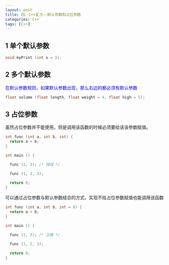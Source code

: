 ```yaml
---
layout: post
title: 四、C++复习——默认参数和占位参数
categories: C++
tags: [C++]
---
```


## 1 单个默认参数

```c++
void myPrint (int x = 3);
```

## 2 多个默认参数

<font color="lightred">
在默认参数规则，如果默认参数出现，那么右边的都必须有默认参数
</font>


```c++
float volume (float length, float weight = 4, float high = 5);
```

## 3 占位参数

虽然占位参数并不能使用，但是调用该函数的时候必须要给该该参数赋值。

```c++
int func (int a, int b, int) {
  return a + b;
}

int main () {

  func (1, 2); /* 错误 */

  func (1, 2, 3); 

  return 0;
}
```

可以通过占位参数与默认参数结合的方式，实现不给占位参数赋值也能调用该函数

```c++
int func (int a, int b, int = 0) {
  return a + b;
}

int main () {

  func (1, 2); /* 正确 */

  func (1, 2, 3); 

  return 0;
}
```

